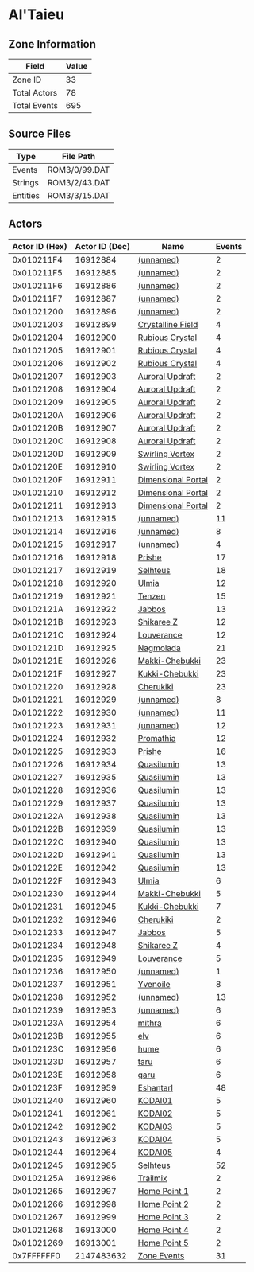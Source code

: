 # Al'Taieu

## Zone Information

| Field        |   Value |
|--------------|---------|
| Zone ID      |      33 |
| Total Actors |      78 |
| Total Events |     695 |

## Source Files

| Type     | File Path     |
|----------|---------------|
| Events   | ROM3/0/99.DAT |
| Strings  | ROM3/2/43.DAT |
| Entities | ROM3/3/15.DAT |

## Actors

| Actor ID (Hex)   |   Actor ID (Dec) | Name                                                         |   Events |
|------------------|------------------|--------------------------------------------------------------|----------|
| 0x010211F4       |         16912884 | [(unnamed)](./16912884/)                                     |        2 |
| 0x010211F5       |         16912885 | [(unnamed)](./16912885/)                                     |        2 |
| 0x010211F6       |         16912886 | [(unnamed)](./16912886/)                                     |        2 |
| 0x010211F7       |         16912887 | [(unnamed)](./16912887/)                                     |        2 |
| 0x01021200       |         16912896 | [(unnamed)](./16912896/)                                     |        2 |
| 0x01021203       |         16912899 | [Crystalline Field](./16912899%20-%20Crystalline%20Field/)   |        4 |
| 0x01021204       |         16912900 | [Rubious Crystal](./16912900%20-%20Rubious%20Crystal/)       |        4 |
| 0x01021205       |         16912901 | [Rubious Crystal](./16912901%20-%20Rubious%20Crystal/)       |        4 |
| 0x01021206       |         16912902 | [Rubious Crystal](./16912902%20-%20Rubious%20Crystal/)       |        4 |
| 0x01021207       |         16912903 | [Auroral Updraft](./16912903%20-%20Auroral%20Updraft/)       |        2 |
| 0x01021208       |         16912904 | [Auroral Updraft](./16912904%20-%20Auroral%20Updraft/)       |        2 |
| 0x01021209       |         16912905 | [Auroral Updraft](./16912905%20-%20Auroral%20Updraft/)       |        2 |
| 0x0102120A       |         16912906 | [Auroral Updraft](./16912906%20-%20Auroral%20Updraft/)       |        2 |
| 0x0102120B       |         16912907 | [Auroral Updraft](./16912907%20-%20Auroral%20Updraft/)       |        2 |
| 0x0102120C       |         16912908 | [Auroral Updraft](./16912908%20-%20Auroral%20Updraft/)       |        2 |
| 0x0102120D       |         16912909 | [Swirling Vortex](./16912909%20-%20Swirling%20Vortex/)       |        2 |
| 0x0102120E       |         16912910 | [Swirling Vortex](./16912910%20-%20Swirling%20Vortex/)       |        2 |
| 0x0102120F       |         16912911 | [Dimensional Portal](./16912911%20-%20Dimensional%20Portal/) |        2 |
| 0x01021210       |         16912912 | [Dimensional Portal](./16912912%20-%20Dimensional%20Portal/) |        2 |
| 0x01021211       |         16912913 | [Dimensional Portal](./16912913%20-%20Dimensional%20Portal/) |        2 |
| 0x01021213       |         16912915 | [(unnamed)](./16912915/)                                     |       11 |
| 0x01021214       |         16912916 | [(unnamed)](./16912916/)                                     |        8 |
| 0x01021215       |         16912917 | [(unnamed)](./16912917/)                                     |        4 |
| 0x01021216       |         16912918 | [Prishe](./16912918%20-%20Prishe/)                           |       17 |
| 0x01021217       |         16912919 | [Selhteus](./16912919%20-%20Selhteus/)                       |       18 |
| 0x01021218       |         16912920 | [Ulmia](./16912920%20-%20Ulmia/)                             |       12 |
| 0x01021219       |         16912921 | [Tenzen](./16912921%20-%20Tenzen/)                           |       15 |
| 0x0102121A       |         16912922 | [Jabbos](./16912922%20-%20Jabbos/)                           |       13 |
| 0x0102121B       |         16912923 | [Shikaree Z](./16912923%20-%20Shikaree%20Z/)                 |       12 |
| 0x0102121C       |         16912924 | [Louverance](./16912924%20-%20Louverance/)                   |       12 |
| 0x0102121D       |         16912925 | [Nagmolada](./16912925%20-%20Nagmolada/)                     |       21 |
| 0x0102121E       |         16912926 | [Makki-Chebukki](./16912926%20-%20Makki-Chebukki/)           |       23 |
| 0x0102121F       |         16912927 | [Kukki-Chebukki](./16912927%20-%20Kukki-Chebukki/)           |       23 |
| 0x01021220       |         16912928 | [Cherukiki](./16912928%20-%20Cherukiki/)                     |       23 |
| 0x01021221       |         16912929 | [(unnamed)](./16912929/)                                     |        8 |
| 0x01021222       |         16912930 | [(unnamed)](./16912930/)                                     |       11 |
| 0x01021223       |         16912931 | [(unnamed)](./16912931/)                                     |       12 |
| 0x01021224       |         16912932 | [Promathia](./16912932%20-%20Promathia/)                     |       12 |
| 0x01021225       |         16912933 | [Prishe](./16912933%20-%20Prishe/)                           |       16 |
| 0x01021226       |         16912934 | [Quasilumin](./16912934%20-%20Quasilumin/)                   |       13 |
| 0x01021227       |         16912935 | [Quasilumin](./16912935%20-%20Quasilumin/)                   |       13 |
| 0x01021228       |         16912936 | [Quasilumin](./16912936%20-%20Quasilumin/)                   |       13 |
| 0x01021229       |         16912937 | [Quasilumin](./16912937%20-%20Quasilumin/)                   |       13 |
| 0x0102122A       |         16912938 | [Quasilumin](./16912938%20-%20Quasilumin/)                   |       13 |
| 0x0102122B       |         16912939 | [Quasilumin](./16912939%20-%20Quasilumin/)                   |       13 |
| 0x0102122C       |         16912940 | [Quasilumin](./16912940%20-%20Quasilumin/)                   |       13 |
| 0x0102122D       |         16912941 | [Quasilumin](./16912941%20-%20Quasilumin/)                   |       13 |
| 0x0102122E       |         16912942 | [Quasilumin](./16912942%20-%20Quasilumin/)                   |       13 |
| 0x0102122F       |         16912943 | [Ulmia](./16912943%20-%20Ulmia/)                             |        6 |
| 0x01021230       |         16912944 | [Makki-Chebukki](./16912944%20-%20Makki-Chebukki/)           |        5 |
| 0x01021231       |         16912945 | [Kukki-Chebukki](./16912945%20-%20Kukki-Chebukki/)           |        7 |
| 0x01021232       |         16912946 | [Cherukiki](./16912946%20-%20Cherukiki/)                     |        2 |
| 0x01021233       |         16912947 | [Jabbos](./16912947%20-%20Jabbos/)                           |        5 |
| 0x01021234       |         16912948 | [Shikaree Z](./16912948%20-%20Shikaree%20Z/)                 |        4 |
| 0x01021235       |         16912949 | [Louverance](./16912949%20-%20Louverance/)                   |        5 |
| 0x01021236       |         16912950 | [(unnamed)](./16912950/)                                     |        1 |
| 0x01021237       |         16912951 | [Yvenoile](./16912951%20-%20Yvenoile/)                       |        8 |
| 0x01021238       |         16912952 | [(unnamed)](./16912952/)                                     |       13 |
| 0x01021239       |         16912953 | [(unnamed)](./16912953/)                                     |        6 |
| 0x0102123A       |         16912954 | [mithra](./16912954%20-%20mithra/)                           |        6 |
| 0x0102123B       |         16912955 | [elv](./16912955%20-%20elv/)                                 |        6 |
| 0x0102123C       |         16912956 | [hume](./16912956%20-%20hume/)                               |        6 |
| 0x0102123D       |         16912957 | [taru](./16912957%20-%20taru/)                               |        6 |
| 0x0102123E       |         16912958 | [garu](./16912958%20-%20garu/)                               |        6 |
| 0x0102123F       |         16912959 | [Eshantarl](./16912959%20-%20Eshantarl/)                     |       48 |
| 0x01021240       |         16912960 | [KODAI01](./16912960%20-%20KODAI01/)                         |        5 |
| 0x01021241       |         16912961 | [KODAI02](./16912961%20-%20KODAI02/)                         |        5 |
| 0x01021242       |         16912962 | [KODAI03](./16912962%20-%20KODAI03/)                         |        5 |
| 0x01021243       |         16912963 | [KODAI04](./16912963%20-%20KODAI04/)                         |        5 |
| 0x01021244       |         16912964 | [KODAI05](./16912964%20-%20KODAI05/)                         |        4 |
| 0x01021245       |         16912965 | [Selhteus](./16912965%20-%20Selhteus/)                       |       52 |
| 0x0102125A       |         16912986 | [Trailmix](./16912986%20-%20Trailmix/)                       |        2 |
| 0x01021265       |         16912997 | [Home Point 1](./16912997%20-%20Home%20Point%201/)           |        2 |
| 0x01021266       |         16912998 | [Home Point 2](./16912998%20-%20Home%20Point%202/)           |        2 |
| 0x01021267       |         16912999 | [Home Point 3](./16912999%20-%20Home%20Point%203/)           |        2 |
| 0x01021268       |         16913000 | [Home Point 4](./16913000%20-%20Home%20Point%204/)           |        2 |
| 0x01021269       |         16913001 | [Home Point 5](./16913001%20-%20Home%20Point%205/)           |        2 |
| 0x7FFFFFF0       |       2147483632 | [Zone Events](./Zone%20Events/)                              |       31 |